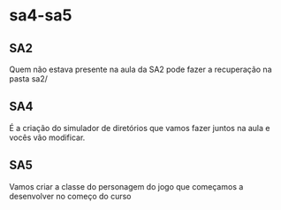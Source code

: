# sa4-sa5
## SA2
Quem não estava presente na aula da SA2 pode fazer a recuperação na pasta sa2/

## SA4
É a criação do simulador de diretórios que vamos fazer juntos na aula e vocês vão modificar.

## SA5
Vamos criar a classe do personagem do jogo que começamos a desenvolver no começo do curso
